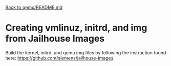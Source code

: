[Back to qemu/README.md](../README.md)
# Creating vmlinuz, initrd, and img from Jailhouse Images

Build the kernel, initrd, and qemu img files by following the instruction found
here: https://github.com/siemens/jailhouse-images.



